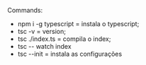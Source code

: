 Commands:
- npm i -g typescript = instala o typescript;
- tsc -v = version;
- tsc ./index.ts = compila o index;
- tsc -- watch index
- tsc --init = instala as configurações 